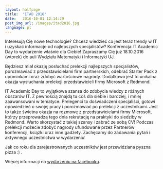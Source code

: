 ```yaml
---
layout: halfpage
title:  "ITAD 2016"
date:   2016-10-01 12:14:29
post_img_url: /images/itad2016.jpg
language: pl
---
```

Interesują Cię nowe technologie? Chcesz wiedzieć co jest teraz trendy w IT i uzyskać informacje od najlepszych specjalistów?
Konferencja IT Academic Day to wydarzenie właśnie dla Ciebie!
Zapraszamy Cię już 18.10.2016 (wtorek) do auli Wydziału Matematyki i Informatyki UJ.

Będziesz miał okazję posłuchać prelekcji najlepszych specjalistów, porozmawiać z przedstawicielami firm partnerskich, odebrać Starter Pack z upominkami oraz zdobyć wartościowe nagrody.
Dodatkowo jest to unikalna okazja wysłuchania prelekcji przedstawicieli firmy Microsoft z Redmond.

IT Academic Day to wyjątkowa szansa do zdobycia wiedzy z różnych obszarów IT. Z pewnością znajdą tu coś dla siebie i bardziej, i mniej zaawansowani w tematyce. Prelegenci to doświadczeni specjaliści, gotowi opowiedzieć o swojej pracy i porozmawiać po prelekcji z uczestnikami. Jest to także świetna okazja na rozmowę z przedstawicielami firmy Microsoft, którzy przeprowadzą tego dnia rekrutację na praktyki do siedziby w Redmond. Warto skorzystać z takiej szansy i zabrać ze sobą CV!
Podczas prelekcji możecie zdobyć nagrody ufundowane przez Partnerów konferencji, książki oraz inne gadżety. Zachęcamy do zadawania pytań i aktywnego uczestnictwa w wydarzeniu!

Jak co roku dla zarejestrowanych uczestników jest przewidziana pyszna pizza :) .

Więcej informacji na [wydarzeniu na facebooku](https://www.facebook.com/events/1245016492231114/).
